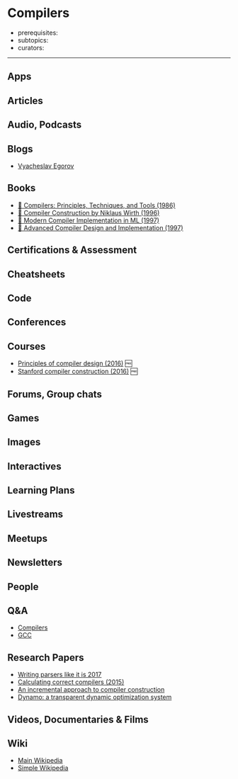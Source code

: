 # Compilers

- prerequisites:
- subtopics:
- curators:

------

## Apps

## Articles

## Audio, Podcasts

## Blogs

- [Vyacheslav Egorov](https://mrale.ph/)

## Books
- [📕 Compilers: Principles, Techniques, and Tools (1986)](https://www.goodreads.com/book/show/703102.Compilers)
- [📖 Compiler Construction by Niklaus Wirth (1996)](http://www.ethoberon.ethz.ch/WirthPubl/CBEAll.pdf)
- [📕 Modern Compiler Implementation in ML (1997)](https://www.goodreads.com/book/show/258558.Modern_Compiler_Implementation_in_ML)
- [📕 Advanced Compiler Design and Implementation (1997)](http://www.goodreads.com/book/show/887908.Advanced_Compiler_Design_and_Implementation)

## Certifications & Assessment

## Cheatsheets

## Code

## Conferences

## Courses

- [Principles of compiler design (2016)](https://www.cs.swarthmore.edu/%7Ejpolitz/cs75/s16/s_schedule.html) 🆓
- [Stanford compiler construction (2016)](https://web.stanford.edu/class/cs143/) 🆓

## Forums, Group chats

## Games

## Images

## Interactives

## Learning Plans

## Livestreams

## Meetups

## Newsletters

## People

## Q&A

- [Compilers](https://www.quora.com/topic/JavaScript-programming-language)
- [GCC](https://www.quora.com/topic/GCC-compiler)

## Research Papers

- [Writing parsers like it is 2017](http://spw17.langsec.org/papers/chifflier-parsing-in-2017.pdf)
- [Calculating correct compilers (2015)](http://www.cs.nott.ac.uk/%7Epszgmh/ccc.pdf)
- [An incremental approach to compiler construction](http://scheme2006.cs.uchicago.edu/11-ghuloum.pdf)
- [Dynamo: a transparent dynamic optimization system](https://www.cs.virginia.edu/kim/courses/cs771/papers/bala00dynamo.pdf)

## Videos, Documentaries & Films

## Wiki
- [Main Wikipedia](https://en.wikipedia.org/wiki/Compiler)
- [Simple Wikipedia](https://simple.wikipedia.org/wiki/Compiler)
